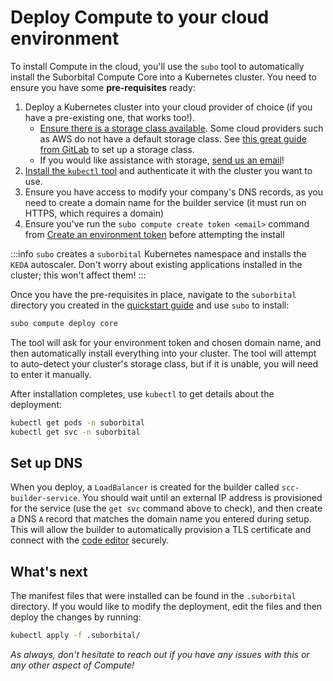 # Deploy Compute to your cloud environment

To install Compute in the cloud, you'll use the `subo` tool to automatically install the Suborbital Compute Core into a Kubernetes cluster. You need to ensure you have some **pre-requisites** ready:

1. Deploy a Kubernetes cluster into your cloud provider of choice (if you have a pre-existing one, that works too!).
   * [Ensure there is a storage class available](https://kubernetes.io/docs/concepts/storage/storage-classes/). Some cloud providers such as AWS do not have a default storage class. See [this great guide from GitLab](https://docs.gitlab.com/charts/installation/storage.html#configuring-cluster-storage) to set up a storage class.
   * If you would like assistance with storage, [send us an email](mailto:team@suborbital.dev)!
2. [Install the `kubectl` tool](https://kubernetes.io/docs/tasks/tools/#kubectl) and authenticate it with the cluster you want to use.
3. Ensure you have access to modify your company's DNS records, as you need to create a domain name for the builder service (it must run on HTTPS, which requires a domain)
4. Ensure you've run the `subo compute create token <email>` command from [Create an environment token](../quickstart/1.-create-an-environment-token-with-subo.md) before attempting the install

:::info
`subo` creates a `suborbital` Kubernetes namespace and installs the `KEDA` autoscaler. Don't worry about existing applications installed in the cluster; this won't affect them!
:::

Once you have the pre-requisites in place, navigate to the `suborbital` directory you created in the [quickstart guide](../quickstart/1.-create-an-environment-token-with-subo.md) and use `subo` to install:

```bash
subo compute deploy core
```

The tool will ask for your environment token and chosen domain name, and then automatically install everything into your cluster. The tool will attempt to auto-detect your cluster's storage class, but if it is unable, you will need to enter it manually.

After installation completes, use `kubectl` to get details about the deployment:

```bash
kubectl get pods -n suborbital
kubectl get svc -n suborbital
```

## Set up DNS

When you deploy, a `LoadBalancer` is created for the builder called `scc-builder-service`. You should wait until an external IP address is provisioned for the service (use the `get svc` command above to check), and then create a DNS `A` record that matches the domain name you entered during setup. This will allow the builder to automatically provision a TLS certificate and connect with the [code editor](../integrate-the-function-editor/code-editor.md) securely.

## What's next

The manifest files that were installed can be found in the `.suborbital` directory. If you would like to modify the deployment, edit the files and then deploy the changes by running:

```bash
kubectl apply -f .suborbital/
```

*As always, don't hesitate to reach out if you have any issues with this or any other aspect of Compute!*
